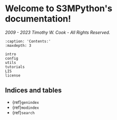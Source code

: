 # Welcome to S3MPython's documentation!

*2009 - 2023 Timothy W. Cook - All Rights Reserved.*

```{toctree}
:caption: 'Contents:'
:maxdepth: 3

intro
config
utils
tutorials
LIS
license
```

## Indices and tables

- {ref}`genindex`
- {ref}`modindex`
- {ref}`search`
